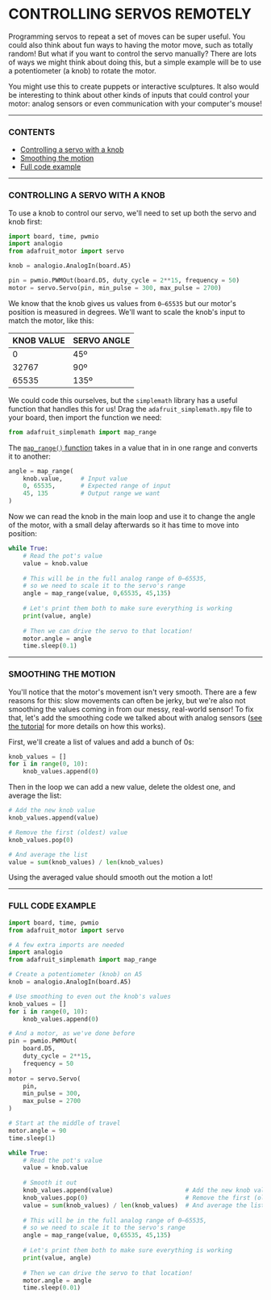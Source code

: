 # CONTROLLING SERVOS REMOTELY

Programming servos to repeat a set of moves can be super useful. You could also think about fun ways to having the motor move, such as totally random! But what if you want to control the servo manually? There are lots of ways we might think about doing this, but a simple example will be to use a potentiometer (a knob) to rotate the motor.

You might use this to create puppets or interactive sculptures. It also would be interesting to think about other kinds of inputs that could control your motor: analog sensors or even communication with your computer's mouse!

***

### CONTENTS  

* [Controlling a servo with a knob](#controlling-a-servo-with-a-knob)  
* [Smoothing the motion](#smoothing-the-motion)  
* [Full code example](#full-code-example)  

***

### CONTROLLING A SERVO WITH A KNOB  

To use a knob to control our servo, we'll need to set up both the servo and knob first:

```python
import board, time, pwmio
import analogio
from adafruit_motor import servo

knob = analogio.AnalogIn(board.A5)

pin = pwmio.PWMOut(board.D5, duty_cycle = 2**15, frequency = 50)
motor = servo.Servo(pin, min_pulse = 300, max_pulse = 2700)
```

We know that the knob gives us values from `0–65535` but our motor's position is measured in degrees. We'll want to scale the knob's input to match the motor, like this:

| KNOB VALUE   | SERVO ANGLE  |
|--------------|--------------|
| 0            | 45º          |
| 32767        | 90º          |
| 65535        | 135º         |

We could code this ourselves, but the `simplemath` library has a useful function that handles this for us! Drag the `adafruit_simplemath.mpy` file to your board, then import the function we need:  

```python
from adafruit_simplemath import map_range
```

The [`map_range()` function](https://docs.circuitpython.org/projects/simplemath/en/latest/api.html#adafruit_simplemath.map_range) takes in a value that in in one range and converts it to another:

```python
angle = map_range(
    knob.value,     # Input value
    0, 65535,       # Expected range of input
    45, 135         # Output range we want
)
```

Now we can read the knob in the main loop and use it to change the angle of the motor, with a small delay afterwards so it has time to move into position:

```python
while True:
    # Read the pot's value
    value = knob.value
    
    # This will be in the full analog range of 0–65535,
    # so we need to scale it to the servo's range
    angle = map_range(value, 0,65535, 45,135)
    
    # Let's print them both to make sure everything is working
    print(value, angle)
    
    # Then we can drive the servo to that location!
    motor.angle = angle
    time.sleep(0.1)
```

***

### SMOOTHING THE MOTION  

You'll notice that the motor's movement isn't very smooth. There are a few reasons for this: slow movements can often be jerky, but we're also not smoothing the values coming in from our messy, real-world sensor! To fix that, let's add the smoothing code we talked about with analog sensors ([see the tutorial](https://github.com/jeffThompson/Physical-Computing-Demos/blob/main/AnalogSensors/02-PlottingAndSmoothingValues.md) for more details on how this works).

First, we'll create a list of values and add a bunch of 0s:

```python
knob_values = []
for i in range(0, 10):
    knob_values.append(0)
```

Then in the loop we can add a new value, delete the oldest one, and average the list:

```python
# Add the new knob value
knob_values.append(value)

# Remove the first (oldest) value
knob_values.pop(0)

# And average the list
value = sum(knob_values) / len(knob_values)
```

Using the averaged value should smooth out the motion a lot!

***

### FULL CODE EXAMPLE  

```python
import board, time, pwmio
from adafruit_motor import servo

# A few extra imports are needed
import analogio
from adafruit_simplemath import map_range

# Create a potentiometer (knob) on A5
knob = analogio.AnalogIn(board.A5)

# Use smoothing to even out the knob's values
knob_values = []
for i in range(0, 10):
    knob_values.append(0)

# And a motor, as we've done before
pin = pwmio.PWMOut(
    board.D5,
    duty_cycle = 2**15,
    frequency = 50
)
motor = servo.Servo(
    pin,
    min_pulse = 300,
    max_pulse = 2700
)

# Start at the middle of travel
motor.angle = 90
time.sleep(1)

while True:
    # Read the pot's value
    value = knob.value
    
    # Smooth it out
    knob_values.append(value)                    # Add the new knob value
    knob_values.pop(0)                           # Remove the first (oldest) value
    value = sum(knob_values) / len(knob_values)  # And average the list
    
    # This will be in the full analog range of 0–65535,
    # so we need to scale it to the servo's range
    angle = map_range(value, 0,65535, 45,135)
    
    # Let's print them both to make sure everything is working
    print(value, angle)
    
    # Then we can drive the servo to that location!
    motor.angle = angle
    time.sleep(0.01)
```

